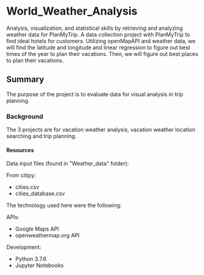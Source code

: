 # World_Weather_Analysis
Analysis, visualization, and statistical skills by retrieving and analyzing weather data for PlanMyTrip.
A data collection project with PlanMyTrip to find ideal hotels for customers. Utilizing openMapAPI and weather data, we will find the latitude and longitude and linear regression to figure out best times of the year to plan their vacations. Then, we will figure out best places to plan their vacations.

## Summary
The purpose of the project is to evaluate data for visual analysis in trip planning. 

### Background
The 3 projects are for vacation weather analysis, vacation weather location searching and trip planning.  

#### Resources

Data input files (found in "Weather_data" folder):

From citipy:
- cities.csv 
- cities_database.csv



The technology used here were the following:

APIs:
- Google Maps API
- openweathermap.org API

Development:
- Python 3.7.6
- Jupyter Notebooks